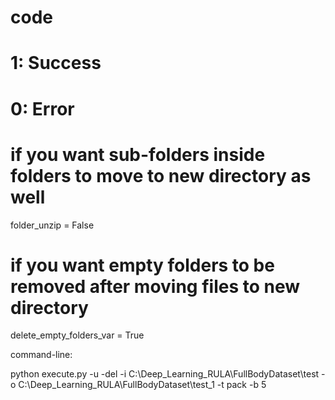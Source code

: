 # code
# 1: Success
# 0: Error

# if you want sub-folders inside folders to move to new directory as well
folder_unzip = False
# if you want empty folders to be removed after moving files to new directory
delete_empty_folders_var = True

command-line:

python execute.py -u -del -i C:\Deep_Learning_RULA\FullBodyDataset\test -o C:\Deep_Learning_RULA\FullBodyDataset\test_1 -t pack -b 5
